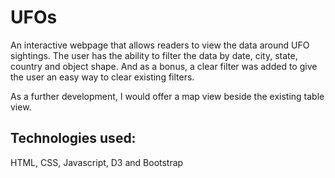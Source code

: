 # UFOs

An interactive webpage that allows readers to view the data around UFO sightings. The user has the ability to filter the data by date, city, state, country and object shape. And as a bonus, a clear filter was added to give the user an easy way to clear existing filters.

As a further development, I would offer a map view beside the existing table view.

## Technologies used:

HTML, CSS, Javascript, D3 and Bootstrap
